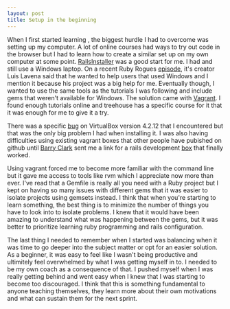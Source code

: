 ```yaml
---
layout: post
title: Setup in the beginning
---
```

When I first started learning , the biggest hurdle I had to overcome was setting up my computer. A lot of online courses had ways to try out code in the browser but I had to learn how to create a similar set up on my own computer at some point. [RailsInstaller](http://railsinstaller.org/en) was a good start for me. I had and still use a Windows laptop. On a recent Ruby Rogues [episode](http://devchat.tv/ruby-rogues/181-rr-rubyinstaller-with-luis-lavena), it's creator Luis Lavena said that he wanted to help users that used Windows and I mention it because his project was a big help for me. Eventually though, I wanted to use the same tools as the tutorials I was following and include gems that weren't available for Windows. The solution came with [Vagrant](https://www.vagrantup.com/). I found enough tutorials online and treehouse has a specific course for it that it was enough for me to give it a try. 

There was a specific [bug](https://www.virtualbox.org/ticket/11709) on VirtualBox version 4.2.12 that I encountered but that was the only big problem I had when installing it. I was also having difficulties using existing vagrant boxes that other people have pubished on github until [Barry Clark](http://www.barryclark.co/) sent me a link for a rails development [box](https://github.com/gofullstack/cocoon) that finally worked. 

Using vagrant forced me to become more familiar with the command line but it gave me access to tools like rvm which I appreciate now more than ever. I've read that a Gemfile is really all you need with a Ruby project but I kept on having so many issues with different gems that it was easier to isolate projects using gemsets instead. I think that when you're starting to learn something, the best thing is to minimize the number of things you have to look into to isolate problems. I knew that it would have been amazing to understand what was happening between the gems, but it was better to prioritize learning ruby programming and rails configuration. 

The last thing I needed to remember when I started was balancing when it was time to go deeper into the subject matter or opt for an easier solution. As a beginner, it was easy to feel like I wasn't being productive and ultimitely feel overwhelmed by what I was getting myself in to. I needed to be my own coach as a consequence of that. I pushed myself when I was really getting behind and went easy when I knew that I was starting to become too discouraged. I think that this is something fundamental to anyone teaching themselves, they learn more about their own motivations and what can sustain them for the next sprint. 